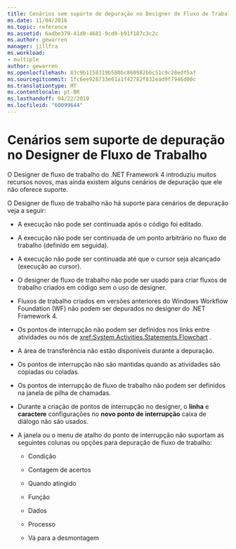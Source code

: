 ```yaml
---
title: Cenários sem suporte de depuração no Designer de Fluxo de Trabalho
ms.date: 11/04/2016
ms.topic: reference
ms.assetid: 6adbe379-41d0-4681-9cd0-b91f187c3c2c
ms.author: gewarren
manager: jillfra
ms.workload:
- multiple
author: gewarren
ms.openlocfilehash: 83c9b1158319b580bc860982b6c51c9c28edf5af
ms.sourcegitcommit: 1fc6ee928733e61a1f42782f832ead9f7946d00c
ms.translationtype: MT
ms.contentlocale: pt-BR
ms.lasthandoff: 04/22/2019
ms.locfileid: "60099644"
---
```

# <a name="unsupported-debugging-scenarios-in-the-workflow-designer"></a>Cenários sem suporte de depuração no Designer de Fluxo de Trabalho

O Designer de fluxo de trabalho do .NET Framework 4 introduziu muitos recursos novos, mas ainda existem alguns cenários de depuração que ele não oferece suporte.

O Designer de fluxo de trabalho não há suporte para cenários de depuração veja a seguir:

- A execução não pode ser continuada após o código foi editado.

- A execução não pode ser continuada de um ponto arbitrário no fluxo de trabalho (definido em seguida).

- A execução não pode ser continuada até que o cursor seja alcançado (execução ao cursor).

- O designer de fluxo de trabalho não pode ser usado para criar fluxos de trabalho criados em código sem o uso de designer.

- Fluxos de trabalho criados em versões anteriores do Windows Workflow Foundation (WF) não podem ser depurados no designer do .NET Framework 4.

- Os pontos de interrupção não podem ser definidos nos links entre atividades ou nós de <xref:System.Activities.Statements.Flowchart> .

- A área de transferência não estão disponíveis durante a depuração.

- Os pontos de interrupção não são mantidas quando as atividades são copiadas ou coladas.

- Os pontos de interrupção de fluxo de trabalho não podem ser definidos na janela de pilha de chamadas.

- Durante a criação de pontos de interrupção no designer, o **linha** e **caractere** configurações no **novo ponto de interrupção** caixa de diálogo não são usados.

- A janela ou o menu de atalho do ponto de interrupção não suportam as seguintes colunas ou opções para depuração de fluxo de trabalho:

    - Condição

    - Contagem de acertos

    - Quando atingido

    - Função

    - Dados

    - Processo

    - Vá para a desmontagem
